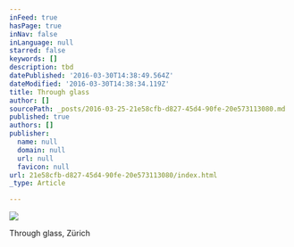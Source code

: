 ```yaml
---
inFeed: true
hasPage: true
inNav: false
inLanguage: null
starred: false
keywords: []
description: tbd
datePublished: '2016-03-30T14:38:49.564Z'
dateModified: '2016-03-30T14:38:34.119Z'
title: Through glass
author: []
sourcePath: _posts/2016-03-25-21e58cfb-d827-45d4-90fe-20e573113080.md
published: true
authors: []
publisher:
  name: null
  domain: null
  url: null
  favicon: null
url: 21e58cfb-d827-45d4-90fe-20e573113080/index.html
_type: Article

---
```

![](https://the-grid-user-content.s3-us-west-2.amazonaws.com/b4bb2a3e-c759-4c25-a179-afc6fe427736.jpg)

Through glass, Zürich